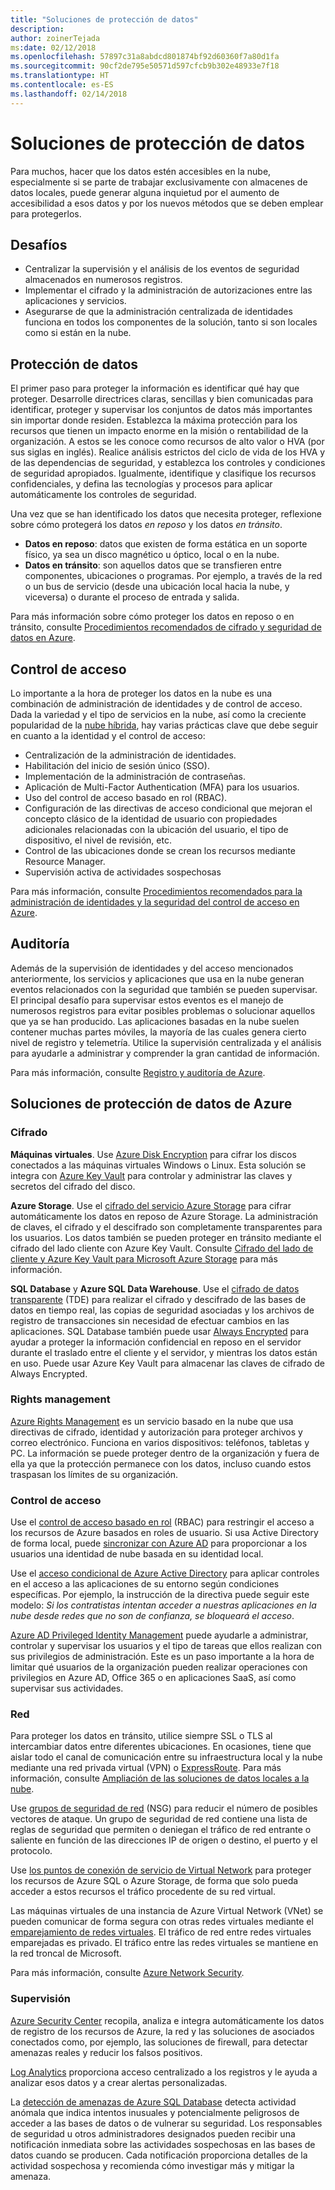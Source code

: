 ```yaml
---
title: "Soluciones de protección de datos"
description: 
author: zoinerTejada
ms:date: 02/12/2018
ms.openlocfilehash: 57897c31a8abdcd801874bf92d60360f7a80d1fa
ms.sourcegitcommit: 90cf2de795e50571d597cfcb9b302e48933e7f18
ms.translationtype: HT
ms.contentlocale: es-ES
ms.lasthandoff: 02/14/2018
---
```

# <a name="securing-data-solutions"></a>Soluciones de protección de datos

Para muchos, hacer que los datos estén accesibles en la nube, especialmente si se parte de trabajar exclusivamente con almacenes de datos locales, puede generar alguna inquietud por el aumento de accesibilidad a esos datos y por los nuevos métodos que se deben emplear para protegerlos.

## <a name="challenges"></a>Desafíos

* Centralizar la supervisión y el análisis de los eventos de seguridad almacenados en numerosos registros.
* Implementar el cifrado y la administración de autorizaciones entre las aplicaciones y servicios.
* Asegurarse de que la administración centralizada de identidades funciona en todos los componentes de la solución, tanto si son locales como si están en la nube.

## <a name="data-protection"></a>Protección de datos

El primer paso para proteger la información es identificar qué hay que proteger. Desarrolle directrices claras, sencillas y bien comunicadas para identificar, proteger y supervisar los conjuntos de datos más importantes sin importar donde residen. Establezca la máxima protección para los recursos que tienen un impacto enorme en la misión o rentabilidad de la organización. A estos se les conoce como recursos de alto valor o HVA (por sus siglas en inglés). Realice análisis estrictos del ciclo de vida de los HVA y de las dependencias de seguridad, y establezca los controles y condiciones de seguridad apropiados. Igualmente, identifique y clasifique los recursos confidenciales, y defina las tecnologías y procesos para aplicar automáticamente los controles de seguridad.

Una vez que se han identificado los datos que necesita proteger, reflexione sobre cómo protegerá los datos *en reposo* y los datos *en tránsito*.

* **Datos en reposo**: datos que existen de forma estática en un soporte físico, ya sea un disco magnético u óptico, local o en la nube.
* **Datos en tránsito**: son aquellos datos que se transfieren entre componentes, ubicaciones o programas. Por ejemplo, a través de la red o un bus de servicio (desde una ubicación local hacia la nube, y viceversa) o durante el proceso de entrada y salida.

Para más información sobre cómo proteger los datos en reposo o en tránsito, consulte [Procedimientos recomendados de cifrado y seguridad de datos en Azure](/azure/security/azure-security-data-encryption-best-practices).

## <a name="access-control"></a>Control de acceso

Lo importante a la hora de proteger los datos en la nube es una combinación de administración de identidades y de control de acceso. Dada la variedad y el tipo de servicios en la nube, así como la creciente popularidad de la [nube híbrida](../scenarios/hybrid-on-premises-and-cloud.md), hay varias prácticas clave que debe seguir en cuanto a la identidad y el control de acceso:

* Centralización de la administración de identidades.
* Habilitación del inicio de sesión único (SSO).
* Implementación de la administración de contraseñas.
* Aplicación de Multi-Factor Authentication (MFA) para los usuarios.
* Uso del control de acceso basado en rol (RBAC).
* Configuración de las directivas de acceso condicional que mejoran el concepto clásico de la identidad de usuario con propiedades adicionales relacionadas con la ubicación del usuario, el tipo de dispositivo, el nivel de revisión, etc.
* Control de las ubicaciones donde se crean los recursos mediante Resource Manager.
* Supervisión activa de actividades sospechosas

Para más información, consulte [Procedimientos recomendados para la administración de identidades y la seguridad del control de acceso en Azure](/azure/security/azure-security-identity-management-best-practices).

## <a name="auditing"></a>Auditoría

Además de la supervisión de identidades y del acceso mencionados anteriormente, los servicios y aplicaciones que usa en la nube generan eventos relacionados con la seguridad que también se pueden supervisar. El principal desafío para supervisar estos eventos es el manejo de numerosos registros para evitar posibles problemas o solucionar aquellos que ya se han producido. Las aplicaciones basadas en la nube suelen contener muchas partes móviles, la mayoría de las cuales genera cierto nivel de registro y telemetría. Utilice la supervisión centralizada y el análisis para ayudarle a administrar y comprender la gran cantidad de información.

Para más información, consulte [Registro y auditoría de Azure](/azure/security/azure-log-audit).



## <a name="securing-data-solutions-in-azure"></a>Soluciones de protección de datos de Azure

### <a name="encryption"></a>Cifrado

**Máquinas virtuales**. Use [Azure Disk Encryption](/azure/security/azure-security-disk-encryption) para cifrar los discos conectados a las máquinas virtuales Windows o Linux. Esta solución se integra con [Azure Key Vault](/azure/key-vault/) para controlar y administrar las claves y secretos del cifrado del disco. 

**Azure Storage**. Use el [cifrado del servicio Azure Storage](/azure/storage/common/storage-service-encryption) para cifrar automáticamente los datos en reposo de Azure Storage. La administración de claves, el cifrado y el descifrado son completamente transparentes para los usuarios. Los datos también se pueden proteger en tránsito mediante el cifrado del lado cliente con Azure Key Vault. Consulte [Cifrado del lado de cliente y Azure Key Vault para Microsoft Azure Storage](/azure/storage/common/storage-client-side-encryption) para más información.

**SQL Database** y **Azure SQL Data Warehouse**. Use el [cifrado de datos transparente](/sql/relational-databases/security/encryption/transparent-data-encryption-azure-sql) (TDE) para realizar el cifrado y descifrado de las bases de datos en tiempo real, las copias de seguridad asociadas y los archivos de registro de transacciones sin necesidad de efectuar cambios en las aplicaciones. SQL Database también puede usar [Always Encrypted](/azure/sql-database/sql-database-always-encrypted-azure-key-vault) para ayudar a proteger la información confidencial en reposo en el servidor durante el traslado entre el cliente y el servidor, y mientras los datos están en uso. Puede usar Azure Key Vault para almacenar las claves de cifrado de Always Encrypted. 

### <a name="rights-management"></a>Rights management

[Azure Rights Management](/information-protection/understand-explore/what-is-azure-rms) es un servicio basado en la nube que usa directivas de cifrado, identidad y autorización para proteger archivos y correo electrónico. Funciona en varios dispositivos: teléfonos, tabletas y PC. La información se puede proteger dentro de la organización y fuera de ella ya que la protección permanece con los datos, incluso cuando estos traspasan los límites de su organización.

### <a name="access-control"></a>Control de acceso

Use el [control de acceso basado en rol](/azure/active-directory/role-based-access-control-what-is) (RBAC) para restringir el acceso a los recursos de Azure basados en roles de usuario. Si usa Active Directory de forma local, puede [sincronizar con Azure AD](/azure/active-directory/active-directory-hybrid-identity-design-considerations-directory-sync-requirements) para proporcionar a los usuarios una identidad de nube basada en su identidad local.

Use el [acceso condicional de Azure Active Directory](/azure/active-directory/active-directory-conditional-access-azure-portal) para aplicar controles en el acceso a las aplicaciones de su entorno según condiciones específicas. Por ejemplo, la instrucción de la directiva puede seguir este modelo: _Si los contratistas intentan acceder a nuestras aplicaciones en la nube desde redes que no son de confianza, se bloqueará el acceso_. 

[Azure AD Privileged Identity Management](/azure/active-directory/active-directory-privileged-identity-management-configure) puede ayudarle a administrar, controlar y supervisar los usuarios y el tipo de tareas que ellos realizan con sus privilegios de administración. Este es un paso importante a la hora de limitar qué usuarios de la organización pueden realizar operaciones con privilegios en Azure AD, Office 365 o en aplicaciones SaaS, así como supervisar sus actividades.

### <a name="network"></a>Red

Para proteger los datos en tránsito, utilice siempre SSL o TLS al intercambiar datos entre diferentes ubicaciones. En ocasiones, tiene que aislar todo el canal de comunicación entre su infraestructura local y la nube mediante una red privada virtual (VPN) o [ExpressRoute](/azure/expressroute/). Para más información, consulte [Ampliación de las soluciones de datos locales a la nube](../scenarios/hybrid-on-premises-and-cloud.md).

Use [grupos de seguridad de red](/azure/virtual-network/virtual-networks-nsg) (NSG) para reducir el número de posibles vectores de ataque. Un grupo de seguridad de red contiene una lista de reglas de seguridad que permiten o deniegan el tráfico de red entrante o saliente en función de las direcciones IP de origen o destino, el puerto y el protocolo. 

Use [los puntos de conexión de servicio de Virtual Network](/azure/virtual-network/virtual-network-service-endpoints-overview) para proteger los recursos de Azure SQL o Azure Storage, de forma que solo pueda acceder a estos recursos el tráfico procedente de su red virtual.

Las máquinas virtuales de una instancia de Azure Virtual Network (VNet) se pueden comunicar de forma segura con otras redes virtuales mediante el [emparejamiento de redes virtuales](/azure/virtual-network/virtual-network-peering-overview). El tráfico de red entre redes virtuales emparejadas es privado. El tráfico entre las redes virtuales se mantiene en la red troncal de Microsoft.

Para más información, consulte [Azure Network Security](/azure/security/azure-network-security).

### <a name="monitoring"></a>Supervisión

[Azure Security Center](/azure/security-center/security-center-intro) recopila, analiza e integra automáticamente los datos de registro de los recursos de Azure, la red y las soluciones de asociados conectados como, por ejemplo, las soluciones de firewall, para detectar amenazas reales y reducir los falsos positivos. 

[Log Analytics](/azure/log-analytics/log-analytics-overview) proporciona acceso centralizado a los registros y le ayuda a analizar esos datos y a crear alertas personalizadas.

La [detección de amenazas de Azure SQL Database](/azure/sql-database/sql-database-threat-detection) detecta actividad anómala que indica intentos inusuales y potencialmente peligrosos de acceder a las bases de datos o de vulnerar su seguridad. Los responsables de seguridad u otros administradores designados pueden recibir una notificación inmediata sobre las actividades sospechosas en las bases de datos cuando se producen. Cada notificación proporciona detalles de la actividad sospechosa y recomienda cómo investigar más y mitigar la amenaza.


